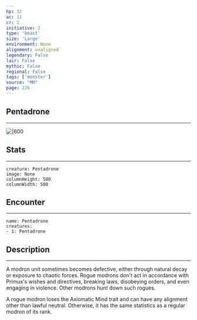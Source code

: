 ```yaml
---
hp: 32
ac: 11
cr: 2
initiative: 2
type: 'beast'    
size: 'Large'
environment: None
alignment: unaligned
legendary: False
lair: False
mythic: False
regional: False
tags: ['monster']
source: "MM"
page: 226
---
```


## Pentadrone
---

![|600](D:/Program%20Files/5e.tools/img/bestiary/MM/Pentadrone.jpg)

## Stats
---

```statblock
creature: Pentadrone
image: None
columnHeight: 500
columnWidth: 500
```

## Encounter
---

```encounter-table
name: Pentadrone
creatures:
- 1: Pentadrone
```

## Description
---


A modron unit sometimes becomes defective, either through natural decay or exposure to chaotic forces. Rogue modrons don't act in accordance with Primus's wishes and directives, breaking laws, disobeying orders, and even engaging in violence. Other modrons hunt down such rogues.

A rogue modron loses the Axiomatic Mind trait and can have any alignment other than lawful neutral. Otherwise, it has the same statistics as a regular modron of its rank.




